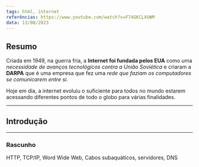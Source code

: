 ```yaml
---
tags: html, internet
referências: https://www.youtube.com/watch?v=F74GKCLXUWM
data: 13/08/2023
---
```

## Resumo

Criada em 1949, na guerra fria, a **Internet foi fundada pelos EUA** como uma *necessidade de avanços tecnológicos contra a União Soviética* e criaram a **DARPA** que é uma empresa que fez uma *rede que faziam os computadores se comunicarem entre si*.

Hoje em dia, a internet evoluiu o suficiente para todos no mundo estarem acessando diferentes pontos de todo o globo para várias finalidades.

---
## Introdução
---


### Rascunho
HTTP, TCP/IP, Word Wide Web, Cabos subaquáticos, servidores, DNS
